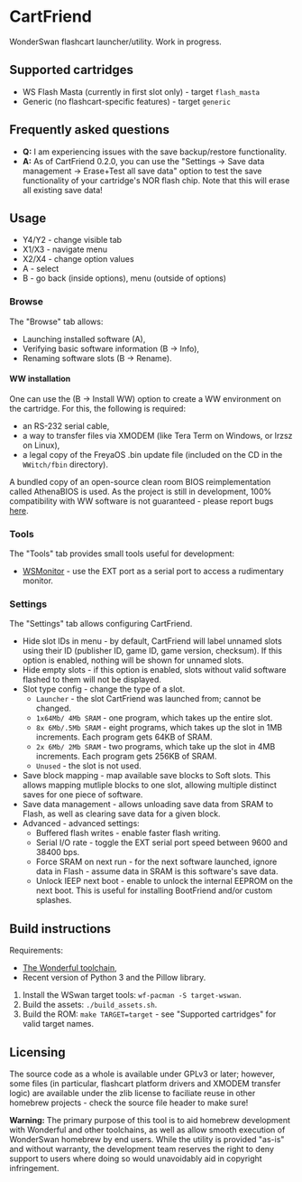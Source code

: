 # CartFriend

WonderSwan flashcart launcher/utility. Work in progress.

## Supported cartridges

  * WS Flash Masta (currently in first slot only) - target `flash_masta`
  * Generic (no flashcart-specific features) - target `generic`

## Frequently asked questions

* **Q:** I am experiencing issues with the save backup/restore functionality.
* **A:** As of CartFriend 0.2.0, you can use the "Settings -> Save data management -> Erase+Test all save data" option to test the save functionality of your cartridge's NOR flash chip. Note that this will erase all existing save data!

## Usage

* Y4/Y2 - change visible tab
* X1/X3 - navigate menu
* X2/X4 - change option values
* A - select
* B - go back (inside options), menu (outside of options)

### Browse

The "Browse" tab allows:

* Launching installed software (A),
* Verifying basic software information (B -> Info),
* Renaming software slots (B -> Rename).

#### WW installation

One can use the (B -> Install WW) option to create a WW environment on the cartridge. For this, the following is required:

- an RS-232 serial cable,
- a way to transfer files via XMODEM (like Tera Term on Windows, or lrzsz on Linux),
- a legal copy of the FreyaOS .bin update file (included on the CD in the `WWitch/fbin` directory).

A bundled copy of an open-source clean room BIOS reimplementation called AthenaBIOS is used. As the project is still in development, 100% compatibility with WW software is not guaranteed - please report bugs [here](https://github.com/OpenWitch/AthenaOS/issues).

### Tools

The "Tools" tab provides small tools useful for development:

* [WSMonitor](https://bitbucket.org/trap15/wsmonitor) - use the EXT port as a serial port to access a rudimentary monitor.

### Settings

The "Settings" tab allows configuring CartFriend.

* Hide slot IDs in menu - by default, CartFriend will label unnamed slots using their ID (publisher ID, game ID, game version, checksum). If this option is enabled, nothing will be shown for unnamed slots.
* Hide empty slots - if this option is enabled, slots without valid software flashed to them will not be displayed.
* Slot type config - change the type of a slot.
  * `Launcher` - the slot CartFriend was launched from; cannot be changed.
  * `1x64Mb/ 4Mb SRAM` - one program, which takes up the entire slot.
  * `8x 6Mb/.5Mb SRAM` - eight programs, which takes up the slot in 1MB increments. Each program gets 64KB of SRAM.
  * `2x 6Mb/ 2Mb SRAM` - two programs, which take up the slot in 4MB increments. Each program gets 256KB of SRAM.
  * `Unused` - the slot is not used.
* Save block mapping - map available save blocks to Soft slots. This allows mapping mutliple blocks to one slot, allowing multiple
  distinct saves for one piece of software.
* Save data management - allows unloading save data from SRAM to Flash, as well as clearing save data for a given block.
* Advanced - advanced settings:
  * Buffered flash writes - enable faster flash writing.
  * Serial I/O rate - toggle the EXT serial port speed between 9600 and 38400 bps.
  * Force SRAM on next run - for the next software launched, ignore data in Flash - assume data in SRAM is this software's save data. 
  * Unlock IEEP next boot - enable to unlock the internal EEPROM on the next boot. This is useful for installing BootFriend and/or custom splashes.

## Build instructions

Requirements:

* [The Wonderful toolchain](https://wonderful.asie.pl/doc/general/getting-started/),
* Recent version of Python 3 and the Pillow library.

1. Install the WSwan target tools: `wf-pacman -S target-wswan`.
2. Build the assets: `./build_assets.sh`.
3. Build the ROM: `make TARGET=target` - see "Supported cartridges" for valid target names.

## Licensing

The source code as a whole is available under GPLv3 or later; however, some files (in particular, flashcart platform drivers and XMODEM transfer logic) are available under the zlib license to faciliate reuse in other homebrew projects - check the source file header to make sure!

**Warning:** The primary purpose of this tool is to aid homebrew development with Wonderful and other toolchains, as well as allow smooth execution of WonderSwan homebrew by end users. While the utility is provided "as-is" and without warranty, the development team reserves the right to deny support to users where doing so would unavoidably aid in copyright infringement.

